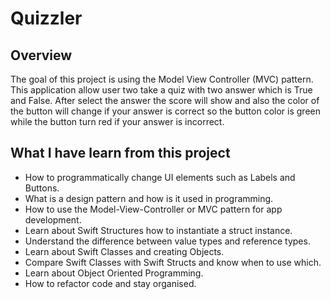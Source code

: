 #  Quizzler

## Overview

The goal of this project is using  the Model View Controller (MVC) pattern. This application allow user two take a quiz with two answer which is True and False. After select the answer the score will show and also the color of the button will change if your answer is correct so the button color is green while the button turn red if your answer is incorrect. 


## What I have learn from this project

* How to programmatically change UI elements such as Labels and Buttons.
* What is a design pattern and how is it used in programming.
* How to use the Model-View-Controller or MVC pattern for app development.
* Learn about Swift Structures how to instantiate a struct instance.
* Understand the difference between value types and reference types. 
* Learn about Swift Classes and creating Objects.
* Compare Swift Classes with Swift Structs and know when to use which.
* Learn about Object Oriented Programming.
* How to refactor code and stay organised.


